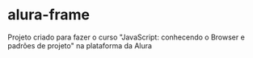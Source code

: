 # alura-frame
Projeto criado para fazer o curso "JavaScript: conhecendo o Browser e padrões de projeto" na plataforma da Alura
